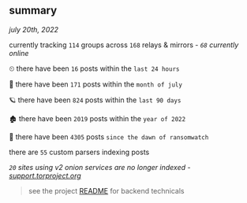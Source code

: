 
## summary
_july 20th, 2022_

currently tracking `114` groups across `168` relays & mirrors - _`68` currently online_

⏲ there have been `16` posts within the `last 24 hours`

🦈 there have been `171` posts within the `month of july`

🪐 there have been `824` posts within the `last 90 days`

🏚 there have been `2019` posts within the `year of 2022`

🦕 there have been `4305` posts `since the dawn of ransomwatch`

there are `55` custom parsers indexing posts

_`20` sites using v2 onion services are no longer indexed - [support.torproject.org](https://support.torproject.org/onionservices/v2-deprecation/)_

> see the project [README](https://github.com/joshhighet/ransomwatch#ransomwatch--) for backend technicals
